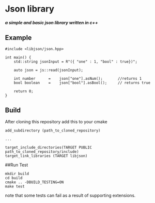 # Json library
##### a simple and basic json library written in c++

## Example
```
#include <libjson/json.hpp>

int main() {
    std::string jsonInput = R"({ "one" : 1, "bool" : true})";

    auto json = js::read(jsonInput);

    int number      =    json["one"].asNum();       //returns 1
    bool boolean    =    json["bool"].asBool();     // returns true
    
    return 0;
}
```

## Build
After cloning this repository add this to your cmake

```
add_subdirectory (path_to_cloned_repository)

...

target_include_directories(TARGET PUBLIC path_to_cloned_repository/include)
target_link_libraries (TARGET libjson)
```

##Run Test
```
mkdir build
cd build
cmake .. -DBUILD_TESTING=ON
make test
```
note that some tests can fail as a result of supporting extensions.